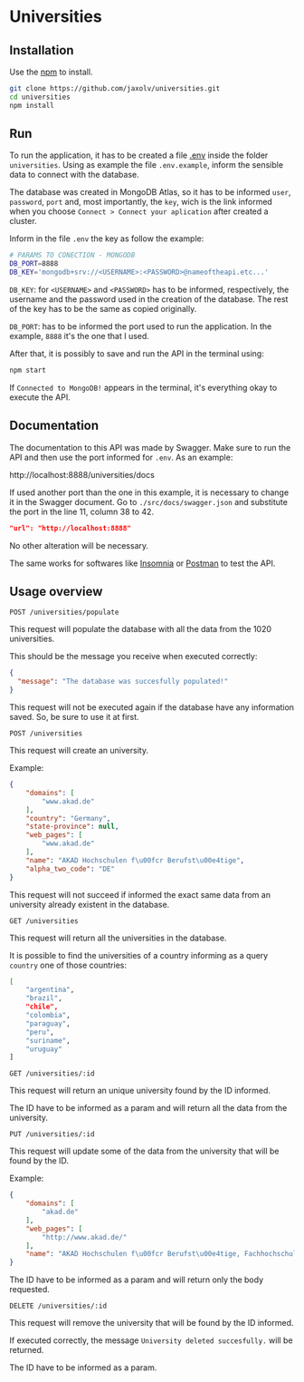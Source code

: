 # Universities

## Installation

Use the [npm](https://www.npmjs.com/) to install.

```bash
git clone https://github.com/jaxolv/universities.git
cd universities
npm install
```

## Run

To run the application, it has to be created a file [.env](https://www.npmjs.com/package/dotenv) inside the folder `universities`. Using as example the file `.env.example`, inform the sensible data to connect with the database.

The database was created in MongoDB Atlas, so it has to be informed `user`, `password`, `port` and, most importantly, the `key`, wich is the link informed when you choose `Connect > Connect your aplication` after created a cluster.

Inform in the file `.env` the key as follow the example:

```bash
# PARAMS TO CONECTION - MONGODB
DB_PORT=8888
DB_KEY='mongodb+srv://<USERNAME>:<PASSWORD>@nameoftheapi.etc...'
```

`DB_KEY`: for `<USERNAME>` and `<PASSWORD>` has to be informed, respectively, the username and the password used in the creation of the database. The rest of the key has to be the same as copied originally.

`DB_PORT`: has to be informed the port used to run the application. In the example, `8888` it's the one that I used.

After that, it is possibly to save and run the API in the terminal using:

```bash
npm start
```

If `Connected to MongoDB!` appears in the terminal, it's everything okay to execute the API.

## Documentation

The documentation to this API was made by Swagger. Make sure to run the API and then use the port informed for `.env`. As an example:

http://localhost:8888/universities/docs

If used another port than the one in this example, it is necessary to change it in the Swagger document. Go to `./src/docs/swagger.json` and substitute the port in the line 11, column 38 to 42. 

```json
"url": "http://localhost:8888"
```

No other alteration will be necessary.

The same works for softwares like [Insomnia](https://insomnia.rest/download) or [Postman](https://www.postman.com/) to test the API.

## Usage overview

`POST /universities/populate`

This request will populate the database with all the data from the 1020 universities.

This should be the message you receive when executed correctly:
```json
{
  "message": "The database was succesfully populated!"
}
```

This request will not be executed again if the database have any information saved. So, be sure to use it at first.

`POST /universities`

This request will create an university.

Example:
```json
{
    "domains": [
        "www.akad.de"
    ],
    "country": "Germany",
    "state-province": null,
    "web_pages": [
        "www.akad.de"
    ],
    "name": "AKAD Hochschulen f\u00fcr Berufst\u00e4tige",
    "alpha_two_code": "DE"
}
```

This request will not succeed if informed the exact same data from an university already existent in the database.

`GET /universities`

This request will return all the universities in the database.

It is possible to find the universities of a country informing as a query `country` one of those countries:

```bash
[
    "argentina", 
    "brazil", 
    "chile", 
    "colombia", 
    "paraguay", 
    "peru", 
    "suriname", 
    "uruguay"
]
```

`GET /universities/:id`

This request will return an unique university found by the ID informed.

The ID have to be informed as a param and will return all the data from the university.

`PUT /universities/:id`

This request will update some of the data from the university that will be found by the ID.

Example:
```json
{
    "domains": [
        "akad.de"
    ],
    "web_pages": [
        "http://www.akad.de/"
    ],
    "name": "AKAD Hochschulen f\u00fcr Berufst\u00e4tige, Fachhochschule Leipzig"
}
```

The ID have to be informed as a param and will return only the body requested.

`DELETE /universities/:id`

This request will remove the university that will be found by the ID informed.

If executed correctly, the message `University deleted succesfully.` will be returned.

The ID have to be informed as a param.
